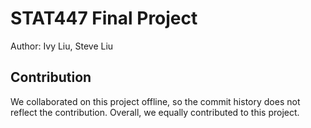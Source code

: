 # STAT447 Final Project

Author: Ivy Liu, Steve Liu

## Contribution
We collaborated on this project offline, so the commit history does not reflect the contribution. Overall, we equally contributed to this project.
